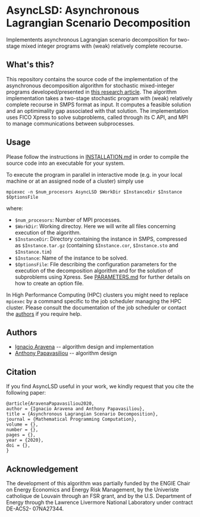 # AsyncLSD: Asynchronous Lagrangian Scenario Decomposition

Implementents asynchronous Lagrangian scenario decomposition for two-stage mixed integer programs with (weak) relatively complete recourse. 

## What's this?

This repository contains the source code of the implementation of the asynchronous decomposition algorithm for stochastic mixed-integer programs developed/presented in [this research article](#citation). The algorithm implementation takes a two-stage stochastic program with (weak) relatively complete recourse in SMPS format as input. It computes a feasible solution and an optimimality gap associated with that solution. The implementation uses FICO Xpress to solve subproblems, called through its C API, and MPI to manage communications between subprocesses.

## Usage

Please follow the instructions in [INSTALLATION.md](INSTALLATION.md) in order to compile the source code into an executable for your system.

To execute the program in parallel in interactive mode (e.g. in your local machine or at an assigned node of a cluster) simply use

```
mpiexec -n $num_procesors AsyncLSD $WorkDir $InstanceDir $Instance $OptionsFile
```

where:

- `$num_procesors`:  Number of MPI processes.
- `$WorkDir`:        Working directoy. Here we will write all files concerning execution of the algorithm.
- `$InstanceDir`:    Directory containing the instance in SMPS, compressed as `$Instance.tar.gz` (containing `$Instance.cor`, `$Instance.sto` and `$Instance.tim`)
- `$Instance`:       Name of the instance to be solved.
- `$OptionsFile`:    File describing the configuration parameters for the execution of the decomposition algorithm and for the solution of subproblems using Xpress. See [PARAMETERS.md](PARAMETERS.md) for further details on how to create an option file.

In High Performance Computing (HPC) clusters you might need to replace `mpiexec` by a command specific to the job scheduler managing the HPC cluster. Please consult the documentation of the job scheduler or contact the [authors](#authors) if you require help.

## Authors

* [Ignacio Aravena](https://sites.google.com/site/iaravenasolis/) -- algorithm design and implementation
* [Anthony Papavasiliou](https://perso.uclouvain.be/anthony.papavasiliou/public_html/) -- algorithm design

## Citation

If you find AsyncLSD useful in your work, we kindly request that you cite the following paper:

```
@article{AravenaPapavasiliou2020,
author = {Ignacio Aravena and Anthony Papavasiliou},
title = {Asynchronous Lagrangian Scenario Decomposition},
journal = {Mathematical Programming Computation},
volume = {},
number = {},
pages = {},
year = {2020},
doi = {},
}
```

## Acknowledgement

The development of this algorithm was partially funded by the ENGIE Chair on Energy Economics and Energy Risk Management, by the Univeriste catholique de Louvain through an FSR grant, and by the U.S. Department of Energy through the Lawrence Livermore National Laboratory under contract DE-AC52- 07NA27344.
